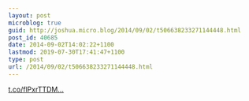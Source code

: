 ```yaml
---
layout: post
microblog: true
guid: http://joshua.micro.blog/2014/09/02/t506638233271144448.html
post_id: 40685
date: 2014-09-02T14:02:22+1100
lastmod: 2019-07-30T17:41:47+1100
type: post
url: /2014/09/02/t506638233271144448.html
---
```

[t.co/flPxrTTDM...](http://t.co/flPxrTTDMQ)
